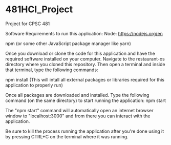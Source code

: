 # 481HCI_Project
Project for CPSC 481

Software Requirements to run this application:
Node: https://nodejs.org/en

npm (or some other JavaScript package manager like yarn)

Once you download or clone the code for this application and have the required software installed on your computer. Navigate to the restaurant-os directory where you cloned this repository. Then open a terminal and inside that terminal, type the following commands:

npm install (This will intall all external packages or libraries required for this application to properly run)

Once all packages are downloaded and installed. Type the following command (on the same directory) to start running the application:
npm start 

The "npm start" command will automatically open an internet browser window to "localhost:3000" and from there you can interact with the application.

Be sure to kill the process running the application after you're done using it by pressing CTRL+C on the terminal where it was running.
